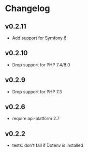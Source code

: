 # Changelog

## v0.2.11

* Add support for Symfony 6

## v0.2.10

* Drop support for PHP 7.4/8.0

## v0.2.9

* Drop support for PHP 7.3

## v0.2.6

* require api-platform 2.7

## v0.2.2

* tests: don't fail if Dotenv is installed
